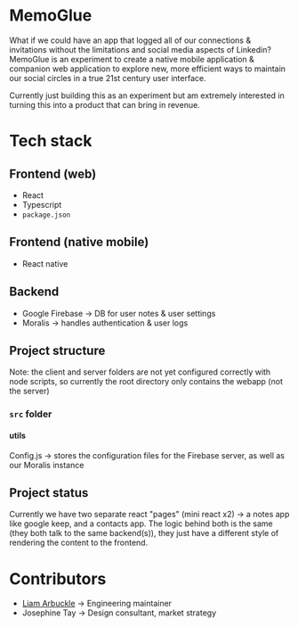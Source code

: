 # MemoGlue
What if we could have an app that logged all of our connections & invitations without the limitations and social media aspects of Linkedin? MemoGlue is an experiment to create a native mobile application & companion web application to explore new, more efficient ways to maintain our social circles in a true 21st century user interface.

Currently just building this as an experiment but am extremely interested in turning this into a product that can bring in revenue.

# Tech stack
## Frontend (web)
* React
* Typescript
* `package.json`

## Frontend (native mobile)
* React native

## Backend
* Google Firebase -> DB for user notes & user settings
* Moralis -> handles authentication & user logs

## Project structure
Note: the client and server folders are not yet configured correctly with node scripts, so currently the root directory only contains the webapp (not the server)
### `src` folder

#### utils
Config.js -> stores the configuration files for the Firebase server, as well as our Moralis instance

## Project status
Currently we have two separate react "pages" (mini react x2) -> a notes app like google keep, and a contacts app. The logic behind both is the same (they both talk to the same backend(s)), they just have a different style of rendering the content to the frontend.

# Contributors
* [Liam Arbuckle](https://la7.dev) -> Engineering maintainer
* Josephine Tay -> Design consultant, market strategy